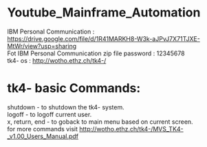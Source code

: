 # Youtube_Mainframe_Automation

IBM Personal Communication : https://drive.google.com/file/d/1R41MARKH8-W3k-aJPvJ7X71TJXE-MtWr/view?usp=sharing
<br>
Fot IBM Personal Communication zip file password : 12345678
<br>
tk4- os : http://wotho.ethz.ch/tk4-/

# tk4- basic Commands:<br>
shutdown - to shutdown the tk4- system.<br>
logoff - to logoff current user.<br>
x, return, end - to goback to main menu based on current screen.<br>
for more commands visit http://wotho.ethz.ch/tk4-/MVS_TK4-_v1.00_Users_Manual.pdf<br>
